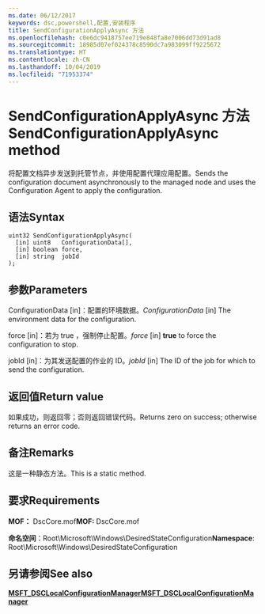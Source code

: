 ```yaml
---
ms.date: 06/12/2017
keywords: dsc,powershell,配置,安装程序
title: SendConfigurationApplyAsync 方法
ms.openlocfilehash: c0e6dc9418757ee719e848fa8e7006dd73d91ad8
ms.sourcegitcommit: 18985d07ef024378c8590dc7a983099ff9225672
ms.translationtype: HT
ms.contentlocale: zh-CN
ms.lasthandoff: 10/04/2019
ms.locfileid: "71953374"
---
```

# <a name="sendconfigurationapplyasync-method"></a><span data-ttu-id="913c0-103">SendConfigurationApplyAsync 方法</span><span class="sxs-lookup"><span data-stu-id="913c0-103">SendConfigurationApplyAsync method</span></span>

<span data-ttu-id="913c0-104">将配置文档异步发送到托管节点，并使用配置代理应用配置。</span><span class="sxs-lookup"><span data-stu-id="913c0-104">Sends the configuration document asynchronously to the managed node and uses the Configuration Agent to apply the configuration.</span></span>

## <a name="syntax"></a><span data-ttu-id="913c0-105">语法</span><span class="sxs-lookup"><span data-stu-id="913c0-105">Syntax</span></span>

```mof
uint32 SendConfigurationApplyAsync(
  [in] uint8   ConfigurationData[],
  [in] boolean force,
  [in] string  jobId
);
```

## <a name="parameters"></a><span data-ttu-id="913c0-106">参数</span><span class="sxs-lookup"><span data-stu-id="913c0-106">Parameters</span></span>

<span data-ttu-id="913c0-107">ConfigurationData  \[in\]：配置的环境数据。</span><span class="sxs-lookup"><span data-stu-id="913c0-107">*ConfigurationData* \[in\] The environment data for the configuration.</span></span>

<span data-ttu-id="913c0-108">force  \[in\]：若为 true  ，强制停止配置。</span><span class="sxs-lookup"><span data-stu-id="913c0-108">*force* \[in\] **true** to force the configuration to stop.</span></span>

<span data-ttu-id="913c0-109">jobId  \[in\]：为其发送配置的作业的 ID。</span><span class="sxs-lookup"><span data-stu-id="913c0-109">*jobId* \[in\] The ID of the job for which to send the configuration.</span></span>

## <a name="return-value"></a><span data-ttu-id="913c0-110">返回值</span><span class="sxs-lookup"><span data-stu-id="913c0-110">Return value</span></span>

<span data-ttu-id="913c0-111">如果成功，则返回零；否则返回错误代码。</span><span class="sxs-lookup"><span data-stu-id="913c0-111">Returns zero on success; otherwise returns an error code.</span></span>

## <a name="remarks"></a><span data-ttu-id="913c0-112">备注</span><span class="sxs-lookup"><span data-stu-id="913c0-112">Remarks</span></span>

<span data-ttu-id="913c0-113">这是一种静态方法。</span><span class="sxs-lookup"><span data-stu-id="913c0-113">This is a static method.</span></span>

## <a name="requirements"></a><span data-ttu-id="913c0-114">要求</span><span class="sxs-lookup"><span data-stu-id="913c0-114">Requirements</span></span>

<span data-ttu-id="913c0-115">**MOF：** DscCore.mof</span><span class="sxs-lookup"><span data-stu-id="913c0-115">**MOF:** DscCore.mof</span></span>

<span data-ttu-id="913c0-116">**命名空间**：Root\Microsoft\Windows\DesiredStateConfiguration</span><span class="sxs-lookup"><span data-stu-id="913c0-116">**Namespace**: Root\Microsoft\Windows\DesiredStateConfiguration</span></span>

## <a name="see-also"></a><span data-ttu-id="913c0-117">另请参阅</span><span class="sxs-lookup"><span data-stu-id="913c0-117">See also</span></span>

[<span data-ttu-id="913c0-118">**MSFT_DSCLocalConfigurationManager**</span><span class="sxs-lookup"><span data-stu-id="913c0-118">**MSFT_DSCLocalConfigurationManager**</span></span>](msft-dsclocalconfigurationmanager.md)
